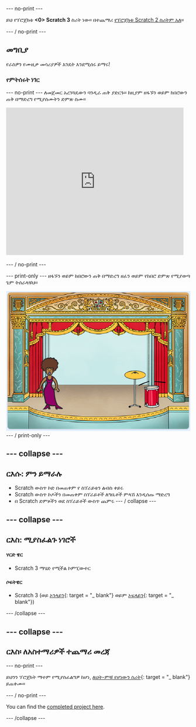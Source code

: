 \--- no-print \---

ይህ የፕሮጀክቱ **<0> Scratch 3** ስሪት ነው። በተጨማሪ [ የፕሮጀክቱ Scratch 2 ስሪትም አለ](https://projects.raspberrypi.org/en/projects/rock-band-scratch2)።

\--- / no-print \---

## መግቢያ

የራስዎን የሙዚቃ መሳሪያዎች እንዴት እንደሚሰሩ ይማሩ!

### የምትሰሩት ነገር

\--- no-print \--- ለመጀመር አረንጓዴውን ባንዲራ ጠቅ ያድርጉ። ከዚያም ዘፋኙን ወይም ከበሮውን ጠቅ በማድረግ የሚያሰሙትን ድምጽ ስሙ።

<div class="scratch-preview">
  <iframe allowtransparency="true" width="485" height="402" src="https://scratch.mit.edu/projects/embed/276872220/?autostart=false" frameborder="0" scrolling="no"></iframe>
</div>

\--- / no-print \---

\--- print-only \--- ዘፋኙን ወይም ከበሮውን ጠቅ በማድረግ ዘፈን ወይም የከበሮ ድምጽ የሚያወጣ ጌም ትሰራላቹህ። 

![የጌም ቅጽበታዊ ገጽ እይታ](images/demo.png) \--- / print-only \---

## \--- collapse \---

## ርእሱ: ምን ይማራሉ

+ Scratch ውስጥ ኮድ በመጠቀም የ ስፕራይቱን ልብስ ቀይሩ
+ Scratch ውስጥ ኮዶችን በመጠቀም ስፕራይቶች ለግቤቶች ምላሽ እንዲሰጡ ማድረግ
+ በ Scratch ድምጾችን ወደ ስፕራይቶች ውስጥ ጨምሩ \--- / collapse \---

## \--- collapse \---

## ርእስ: ሚያስፈልጉ ነገሮች

#### ሃርድ ዌር

+ Scratch 3 ማሄድ የሚችል ኮምፒውተር

#### ሶፍትዌር

+ Scratch 3 (ወይ [ኦንላይን](http://rpf.io/scratchon){: target = "_ blank"} ወይም [ኦፍላይን](http://rpf.io/scratchoff){: target = "_ blank"})

\--- /collapse \---

## \--- collapse \---

## ርእስ፡ ለአስተማሪዎች ተጨማሪ መረጃ

\--- no-print \---

ይህንን ፕሮጀክት ማተም የሚያስፈልግዎ ከሆነ, [ለህት-ምቹ የሆነውን ስሪት](https://projects.raspberrypi.org/en/projects/rock-band/print){: target = "_ blank"} ይጠቀሙ።

\--- / no-print \---

You can find the [completed project here](http://rpf.io/p/en/rock-band-get).

\--- /collapse \---